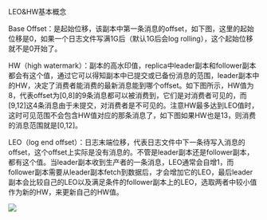 LEO&HW基本概念

Base Offset：是起始位移，该副本中第一条消息的offset，如下图，这里的起始位移是0，如果一个日志文件写满1G后（默认1G后会log rolling），这个起始位移就不是0开始了。  

HW（high watermark）：副本的高水印值，replica中leader副本和follower副本都会有这个值，通过它可以得知副本中已提交或已备份消息的范围，leader副本中的HW，决定了消费者能消费的最新消息能到哪个offset。如下图所示，HW值为8，代表offset为[0,8]的9条消息都可以被消费到，它们是对消费者可见的，而[9,12]这4条消息由于未提交，对消费者是不可见的。注意HW最多达到LEO值时，这时可见范围不会包含HW值对应的那条消息了，如下图如果HW也是13，则消费的消息范围就是[0,12]。  


LEO（log end offset）：日志末端位移，代表日志文件中下一条待写入消息的offset，这个offset上实际是没有消息的。不管是leader副本还是follower副本，都有这个值。当leader副本收到生产者的一条消息，LEO通常会自增1，而follower副本需要从leader副本fetch到数据后，才会增加它的LEO，最后leader副本会比较自己的LEO以及满足条件的follower副本上的LEO，选取两者中较小值作为新的HW，来更新自己的HW值。  
 
![](https://img2020.cnblogs.com/blog/1486105/202004/1486105-20200406121247606-1193043003.png)
